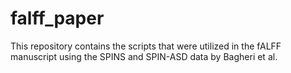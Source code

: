 # falff_paper
This repository contains the scripts that were utilized in the fALFF manuscript using the SPINS and SPIN-ASD data by Bagheri et al.
